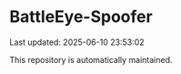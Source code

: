 # BattleEye-Spoofer

Last updated: 2025-06-10 23:53:02

This repository is automatically maintained.
